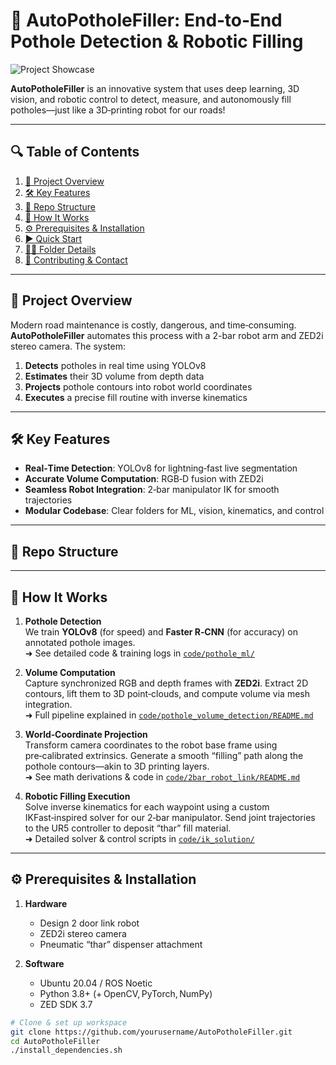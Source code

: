# 🚧 AutoPotholeFiller: End‑to‑End Pothole Detection & Robotic Filling

![Project Showcase](path/to/animated-demo.gif)

**AutoPotholeFiller** is an innovative system that uses deep learning, 3D vision, and robotic control to detect, measure, and autonomously fill potholes—just like a 3D‑printing robot for our roads!

---

## 🔍 Table of Contents

1. [🚀 Project Overview](#-project-overview)  
2. [🛠️ Key Features](#️-key-features)  
3. [📁 Repo Structure](#-repo-structure)  
4. [🎯 How It Works](#-how-it-works)  
5. [⚙️ Prerequisites & Installation](#️-prerequisites--installation)  
6. [▶️ Quick Start](#️-quick-start)  
7. [👨‍💻 Folder Details](#-folder-details)  
8. [🤝 Contributing & Contact](#-contributing--contact)  

---

## 🚀 Project Overview

Modern road maintenance is costly, dangerous, and time‑consuming. **AutoPotholeFiller** automates this process with a 2-bar robot arm and ZED2i stereo camera. The system:

1. **Detects** potholes in real time using YOLOv8  
2. **Estimates** their 3D volume from depth data  
3. **Projects** pothole contours into robot world coordinates  
4. **Executes** a precise fill routine with inverse kinematics  

---

## 🛠️ Key Features

- **Real‑Time Detection**: YOLOv8 for lightning‑fast live segmentation  
- **Accurate Volume Computation**: RGB‑D fusion with ZED2i  
- **Seamless Robot Integration**: 2‑bar manipulator IK for smooth trajectories  
- **Modular Codebase**: Clear folders for ML, vision, kinematics, and control  

---

## 📁 Repo Structure


---

## 🎯 How It Works

1. **Pothole Detection**  
   We train **YOLOv8** (for speed) and **Faster R‑CNN** (for accuracy) on annotated pothole images.  
   ➜ See detailed code & training logs in [`code/pothole_ml/`](code/pothole_detection/README.md)

2. **Volume Computation**  
   Capture synchronized RGB and depth frames with **ZED2i**. Extract 2D contours, lift them to 3D point‑clouds, and compute volume via mesh integration.  
   ➜ Full pipeline explained in [`code/pothole_volume_detection/README.md`](code/pothole_volume_detection/README.md)

3. **World‑Coordinate Projection**  
   Transform camera coordinates to the robot base frame using pre‑calibrated extrinsics. Generate a smooth “filling” path along the pothole contours—akin to 3D printing layers.  
   ➜ See math derivations & code in [`code/2bar_robot_link/README.md`](code/2bar_robot_link/README.md)

4. **Robotic Filling Execution**  
   Solve inverse kinematics for each waypoint using a custom IKFast‑inspired solver for our 2‑bar manipulator. Send joint trajectories to the UR5 controller to deposit “thar” fill material.  
   ➜ Detailed solver & control scripts in [`code/ik_solution/`](code/ik_solution/)

---

## ⚙️ Prerequisites & Installation

1. **Hardware**  
   - Design 2 door link robot
   - ZED2i stereo camera  
   - Pneumatic “thar” dispenser attachment  

2. **Software**  
   - Ubuntu 20.04 / ROS Noetic  
   - Python 3.8+ (+ OpenCV, PyTorch, NumPy)  
   - ZED SDK 3.7  
    

```bash
# Clone & set up workspace
git clone https://github.com/yourusername/AutoPotholeFiller.git
cd AutoPotholeFiller
./install_dependencies.sh
